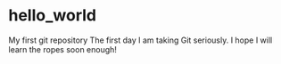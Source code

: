 # hello_world
My first git repository
The first day I am taking Git seriously. I hope I will learn the ropes soon enough!

